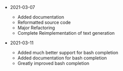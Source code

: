 * 2021-03-07
	* Added documentation
	* Reformatted source code
	* Major Refactoring
	* Complete Reimplementation of text generation

* 2021-03-11
	* Added much better support for bash completion
	* Added documentation for bash completion
	* Greatly improved bash completion

